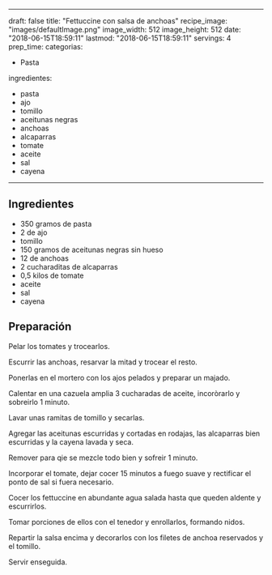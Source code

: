 
---
draft: false
title: "Fettuccine con salsa de anchoas"
recipe_image: "images/defaultImage.png"
image_width: 512
image_height: 512
date: "2018-06-15T18:59:11"
lastmod: "2018-06-15T18:59:11"
servings: 4
prep_time: 
categorias:
  - Pasta

ingredientes:
  - pasta
  - ajo
  - tomillo
  - aceitunas negras
  - anchoas
  - alcaparras
  - tomate
  - aceite
  - sal
  - cayena
---

## Ingredientes
- 350 gramos de pasta
- 2  de ajo
- tomillo
- 150 gramos de aceitunas negras sin hueso
- 12  de anchoas
- 2 cucharaditas de alcaparras
- 0,5 kilos de tomate
- aceite
- sal
- cayena

## Preparación
Pelar los tomates y trocearlos.

Escurrir las anchoas, resarvar la mitad y trocear el resto.

Ponerlas en el mortero con los ajos pelados y preparar un majado.

Calentar en una cazuela amplia 3 cucharadas de aceite, incoròrarlo y sobreirlo 1 minuto.

Lavar unas ramitas de tomillo y secarlas.

Agregar las aceitunas escurridas y cortadas en rodajas, las alcaparras bien escurridas y la cayena lavada y seca.

Remover para qie se mezcle todo bien y sofreir 1 minuto.

Incorporar el tomate, dejar cocer 15 minutos a fuego suave y rectificar el ponto de sal si fuera necesario.

Cocer los fettuccine en abundante agua salada hasta que queden aldente y escurrirlos.

Tomar porciones de ellos con el tenedor y enrollarlos, formando nidos.

Repartir la salsa encima y decorarlos con los filetes de anchoa reservados y el tomillo.

Servir enseguida.


